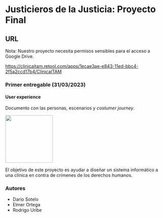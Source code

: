 # Justicieros de la Justicia: Proyecto Final

## URL

Nota: Nuestro proyecto necesita permisos sensibles para el acceso a Google Drive.

https://clinicaitam.retool.com/apps/1ecae3ae-e843-11ed-bbc4-2f5a2ccd17b4/ClinicaITAM

### Primer entregable (31/03/2023)
#### User experience
Documento con las personas, escenarios y _costumer journey_.

<a  href =  "https://docs.google.com/document/d/126pMqwCj8YUohs-T_HMmrE_zGTLidUYjpPVAZbmkjbo/edit?usp=sharing"> <img src = "https://upload.wikimedia.org/wikipedia/commons/thumb/6/66/Google_Docs_2020_Logo.svg/500px-Google_Docs_2020_Logo.svg.png" width = 150 heigth = 250> </a>

El objetivo de este proyecto es ayudar a diseñar un sistema informático a una clínica en contra de crímenes de los derechos humanos.


### Autores
- Dario Sotelo
- Elmer Ortega
- Rodrigo Uribe
